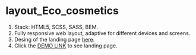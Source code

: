 # layout_Eco_cosmetics
1. Stack: HTML5, SCSS, SASS, BEM.
2. Fully responsive web layout, adaptive for different devices and screens.
3. Desing of the landing page [here](https://www.figma.com/file/Fz588JKGuPS2Bk21De4KE5/brand_of_eco-cosmetics-FE-students?node-id=1%3A2).
4. Click the [DEMO LINK](https://c-y-y-y.github.io/Eco__cosmetics/) to see landing page.
